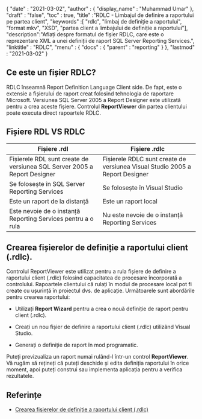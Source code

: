 {
  "date" : "2021-03-02",
  "author" : {
    "display_name" : "Muhammad Umar"
},
  "draft" : "false",
  "toc" : true,
  "title" :"RDLC - Limbajul de definire a raportului pe partea client",
  "keywords" :[ "rdlc", "limbaj de definiție a raportului", "format mkv", "XSD", "partea client a limbajului de definiție a raportului"],
  "description":"Aflați despre formatul de fișier RDLC, care este o reprezentare XML a unei definiții de raport SQL Server Reporting Services.",
  "linktitle" : "RDLC",
  "menu" : {
    "docs" : {
      "parent" : "reporting"
}
},
  "lastmod" : "2021-03-02"
}

## Ce este un fișier RDLC? ##

RDLC înseamnă Report Definition Language Client side. De fapt, este o extensie a fișierului de raport creat folosind tehnologia de raportare Microsoft. Versiunea SQL Server 2005 a Report Designer este utilizată pentru a crea aceste fișiere. Controlul **ReportViewer** din partea clientului poate executa direct rapoartele RDLC.

## Fișiere RDL VS RDLC
|Fișiere .rdl |Fișiere .rdlc|
---|---|
|Fișierele RDL sunt create de versiunea SQL Server 2005 a Report Designer|Fișierele RDLC sunt create de versiunea Visual Studio 2005 a Report Designer|
|Se folosește în SQL Server Reporting Services|Se folosește în Visual Studio|
|Este un raport de la distanță|Este un raport local|
|Este nevoie de o instanță Reporting Services pentru a o rula|Nu este nevoie de o instanță Reporting Services|

## Crearea fișierelor de definiție a raportului client (.rdlc).
Controlul ReportViewer este utilizat pentru a rula fișiere de definire a raportului client (.rdlc) folosind capacitatea de procesare încorporată a controlului. Rapoartele clientului că rulați în modul de procesare local pot fi create cu ușurință în proiectul dvs. de aplicație. Următoarele sunt abordările pentru crearea raportului:

- Utilizați **Report Wizard** pentru a crea o nouă definiție de raport pentru client (.rdlc).

- Creați un nou fișier de definire a raportului client (.rdlc) utilizând Visual Studio.

- Generați o definiție de raport în mod programatic.


Puteți previzualiza un raport numai rulând-l într-un control **ReportViewer**. Vă rugăm să rețineți că puteți deschide și edita definiția raportului în orice moment, apoi puteți construi sau implementa aplicația pentru a verifica rezultatele.

## Referințe ##

- [Crearea fișierelor de definiție a raportului client (.rdlc)](https://learn.microsoft.com/en-us/previous-versions/visualstudio/visual-studio-2010/ms252067(v=vs.100))


